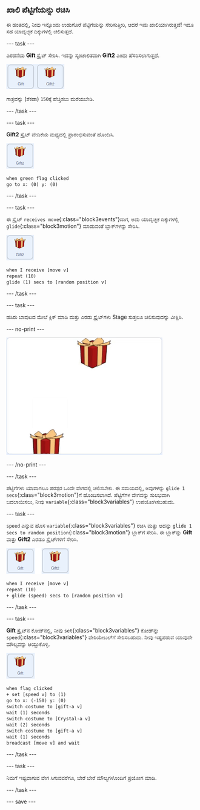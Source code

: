 ## ಖಾಲಿ ಪೆಟ್ಟಿಗೆಯನ್ನು ರಚಿಸಿ

ಈ ಹಂತದಲ್ಲಿ, ನೀವು ಇನ್ನೊಂದು ಉಡುಗೊರೆ ಪೆಟ್ಟಿಗೆಯನ್ನು ಸೇರಿಸುತ್ತೀರಿ, ಆದರೆ ಇದು ಖಾಲಿಯಾಗಿರುತ್ತದೆ! ಇದೂ ಸಹ ಯಾದೃಚ್ಛಿಕ ದಿಕ್ಕುಗಳಲ್ಲಿ ಚಲಿಸುತ್ತದೆ.

--- task ---

ಎರಡನೆಯ **Gift** ಸ್ಪ್ರೈಟ್‌ ಸೇರಿಸಿ. ಇದನ್ನು ಸ್ಯಂಚಾಲಿತವಾಗಿ **Gift2** ಎಂದು ಹೆಸರಿಸಲಾಗುತ್ತದೆ.

![ಎರಡು ಉಡುಗೊರೆ ಸ್ಪ್ರೈಟ್‌ಗಳನ್ನು ಅಕ್ಕಪಕ್ಕದಲ್ಲಿ ತೋರಿಸುವ ಚಿತ್ರಗಳು](images/two-gifts.png)

ಗಾತ್ರವನ್ನು (ಶೆಕಡಾ) `150`ಕ್ಕೆ ಹೆಚ್ಚಿಸಲು ಮರೆಯಬೇಡಿ.

--- /task ---

--- task ---

**Gift2** ಸ್ಪ್ರೈಟ್‌ ವೇದಿಕೆಯ ಮಧ್ಯದಲ್ಲಿ ಪ್ರಾರಂಭಿಸುವಂತೆ ಹೊಂದಿಸಿ.

![ಉಡುಗೊರೆ2 ಸ್ಪ್ರೈಟ್‌ ಚಿತ್ರ](images/gift2-sprite.png)

```blocks3
when green flag clicked
go to x: (0) y: (0)
```

--- /task ---

--- task ---

ಈ ಸ್ಪ್ರೈಟ್‌ `receives move`{:class="block3events"}ದಾಗ, ಅದು ಯಾದೃಚ್ಛಿಕ ದಿಕ್ಕುಗಳಲ್ಲಿ `glide`{:class="block3motion"} ಮಾಡುವಂತೆ ಬ್ಲಾಕ್‌ಗಳನ್ನು ಸೇರಿಸಿ.

![ಉಡುಗೊರೆ2 ಸ್ಪ್ರೈಟ್‌ ಚಿತ್ರ](images/gift2-sprite.png)

```blocks3
when I receive [move v]
repeat (10)
glide (1) secs to [random position v]
```

--- /task ---

--- task ---

ಹಸಿರು ಬಾವುಟದ ಮೇಲೆ ಕ್ಲಿಕ್ ಮಾಡಿ ಮತ್ತು ಎರಡು ಸ್ಪ್ರೈಟ್‌ಗಳು Stage ಸುತ್ತಲೂ ಚಲಿಸುವುದನ್ನು ವೀಕ್ಷಿಸಿ.

--- no-print ---

![ಪರದೆಯ ಸುತ್ತಲೂ ಎರಡು ಉಡುಗೊರೆ ಪೆಟ್ಟಿಗೆಗಳು ಯಾದೃಚ್ಛಿಕವಾಗಿ ಚಲಿಸುತ್ತಿರುವುರ ಅನಿಮೇಟೆಡ್ ಜಿಐಎಫ್](images/random-motion-2.gif)

--- /no-print ---

--- /task ---

ಪೆಟ್ಟಿಗೆಗಳು ಯಾವಾಗಲೂ ಪರಸ್ಪರ ಒಂದೇ ವೇಗದಲ್ಲಿ ಚಲಿಸಬೇಕು. ಈ ಸಮಯದಲ್ಲಿ, ಅವುಗಳನ್ನು `glide 1 secs`{:class="block3motion"}ಗೆ ಹೊಂದಿಸಲಾಗಿದೆ. ಪೆಟ್ಟಿಗೆಗಳ ವೇಗವನ್ನು ಸುಲಭವಾಗಿ ಬದಲಾಯಿಸಲು, ನೀವು `variable`{:class="block3variables"} ಉಪಯೋಗಿಸಬಹುದು.

--- task ---

`speed` ಎನ್ನುವ ಹೊಸ `variable`{:class="block3variables"} ರಚಿಸಿ ಮತ್ತು ಅದನ್ನು `glide 1 secs to random position`{:class="block3motion"} ಬ್ಲಾಕ್‌ಗೆ ಸೇರಿಸಿ. ಈ ಬ್ಲಾಕ್‌ನ್ನು **Gift** ಮತ್ತು **Gift2** ಎರಡೂ ಸ್ಪ್ರೈಟ್‌ಗಳಿಗೆ ಸೇರಿಸಿ.

![ಉಡುಗೊರೆ ಸ್ಪ್ರೈಟ್‌ ಚಿತ್ರ](images/gift-gift2-sprite.png)

```blocks3
when I receive [move v]
repeat (10)
+ glide (speed) secs to [random position v]
```

--- /task ---

--- task ---

**Gift** ಸ್ಪ್ರೈಟ್‌ನ ಕೋಡ್‌ನಲ್ಲಿ, ನೀವು `set`{:class="block3variables"} ಕೋಡ್‌ನ್ನು `speed`{:class="block3variables"} ವೇರಿಯೇಬಲ್‌ಗೆ ಸೇರಿಸಬಹುದು. ನೀವು ಇಷ್ಟಪಡುವ ಯಾವುದೇ ಮೌಲ್ಯವನ್ನು ಆಯ್ದುಕೊಳ್ಳಿ.

![ಉಡುಗೊರೆ ಸ್ಪ್ರೈಟ್ ಚಿತ್ರ](images/gift-sprite.png)

```blocks3
when flag clicked
+ set [speed v] to (1)
go to x: (-150) y: (0)
switch costume to [gift-a v]
wait (1) seconds
switch costume to [Crystal-a v]
wait (2) seconds
switch costume to [gift-a v]
wait (1) seconds
broadcast [move v] and wait
```

--- /task ---

--- task ---

ನಿಮಗೆ ಇಷ್ಟವಾಗುವ ವೇಗ ಸಿಗುವವರೆಗೂ, ಬೇರೆ ಬೇರೆ ಮೌಲ್ಯಗಳೊಂದಿಗೆ ಪ್ರಯೋಗ ಮಾಡಿ.

--- /task ---

--- save ---




